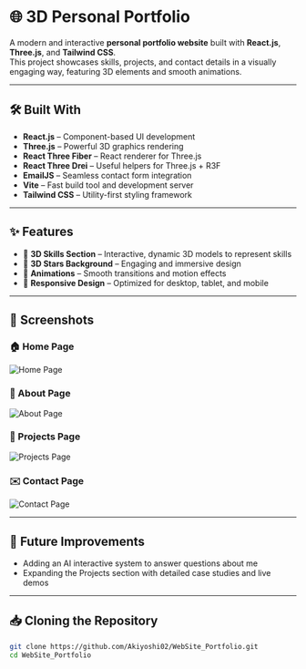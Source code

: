 # 🌐 3D Personal Portfolio  

A modern and interactive **personal portfolio website** built with **React.js**, **Three.js**, and **Tailwind CSS**.  
This project showcases skills, projects, and contact details in a visually engaging way, featuring 3D elements and smooth animations.  

---

## 🛠️ Built With  

- **React.js** – Component-based UI development  
- **Three.js** – Powerful 3D graphics rendering  
- **React Three Fiber** – React renderer for Three.js  
- **React Three Drei** – Useful helpers for Three.js + R3F  
- **EmailJS** – Seamless contact form integration  
- **Vite** – Fast build tool and development server  
- **Tailwind CSS** – Utility-first styling framework  

---

## ✨ Features  

- 🎨 **3D Skills Section** – Interactive, dynamic 3D models to represent skills  
- 🌌 **3D Stars Background** – Engaging and immersive design  
- 🔄 **Animations** – Smooth transitions and motion effects  
- 📱 **Responsive Design** – Optimized for desktop, tablet, and mobile  

---

## 📸 Screenshots  

### 🏠 Home Page  
![Home Page](https://github.com/user-attachments/assets/7e0e2bb0-623f-4e8a-8e8c-26a31a204869)

### 👤 About Page  
![About Page](https://github.com/user-attachments/assets/e8164431-b017-45fb-9ad9-26945da56ba5)

### 📂 Projects Page  
![Projects Page](https://github.com/user-attachments/assets/00b2db69-efe4-439d-acc3-640103a4fdf6)

### ✉️ Contact Page  
![Contact Page](https://github.com/user-attachments/assets/047d38be-b971-4e00-a582-8e79cd3043c4)

---

## 🎯 Future Improvements  

- Adding an AI interactive system to answer questions about me
- Expanding the Projects section with detailed case studies and live demos

---

## 📥 Cloning the Repository  

```bash
git clone https://github.com/Akiyoshi02/WebSite_Portfolio.git
cd WebSite_Portfolio
